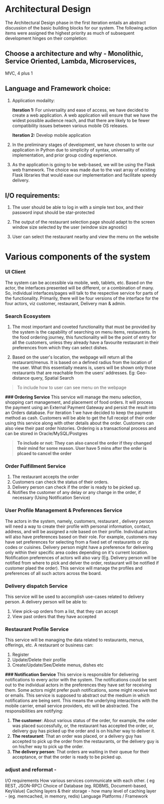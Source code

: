 # Architectural Design
The Architectural Design phase in the first iteration entails an abstract discussion of the basic building blocks for our system. 
The following action items were assigned the highest priority as much of subsequent development hinges on their completion:


## Choose a architecture and why - Monolithic, Service Oriented, Lambda, Microservices,
MVC, 4 plus 1

## Language and Framework choice:
1. Application modality:

    **Iteration 1:** For universality and ease of access, we have decided to create a web application. A web application will ensure that we have the widest possible audience reach, and that there are likely to be fewer compatibility issues between various mobile OS releases.

    **Iteration 2:** Develop mobile application
2. In the preliminary stages of development, we have chosen to write our application in Python due to simplicity of syntax, universality of implementation, and prior group coding experience.

3. As the application is going to be web-based, we will be using the Flask web framework. The choice was made due to the vast array of existing Flask libraries that would ease our implementation and facilitate speedy delivery.


## I/O requirements:
1. The user should be able to log in with a simple text box, and their password input should be star-protected

2. The output of the restaurant selection page should adapt to the screen window size selected by the user (window size agnostic)
    
3. User can select the restaurant nearby and view the menu on the website
# Various components of the system

### UI Client 
The system can be accessible via mobile, web, tablets, etc. Based on the actor, the interfaces presented will be different, or a combination of many. So, individual interfaces/pages will talk to the respective service for parts of the functionality. Primarily, there will be four versions of the interface for the four actors, viz customer, restaurant, Delivery man & admin.

### Search Ecosystem

1. The most important and coveted functionality that must be provided by the system is the capability of searching on menu items, restaurants. In the food ordering journey, this functionality will be the point of entry for all the customers, unless they already have a favourite restaurant in their preferences from which they can select dishes.
   
2. Based on the user's location, the webpage will return all the restaurant/menus. It is based on a defined radius from the location of the user. What this essentially means is, users will be shown only those restaurants that are reachable from the users’ addresses. Eg: Geo-distance query, Spatial Search
> To include how to user can see menu on the webpage

**### Ordering Service**
This service will manage the menu selection, shopping cart management, and placement of food orders. It will process the payment using an External Payment Gateway and persist the result into an Orders database. For iteration 1 we have decided to keep the payment method as cash. Customers will be able to get the full receipt of their order using this service along with other details about the order. Customers can also view their past order histories. Ordering is a transactional process and can be stored in Oracle/MySQL/Postgres

>**To include or not: They can also cancel the order if they changed their mind for some reason. User have 5 mins after the order is plcaed to cancel the order**

### Order Fulfillment Service
1. The restaurant accepts the order 
2. Customers can check the status of their orders.
3. Delivery person can check if the order is ready to be picked up.
4. Notifies the customer of any delay or any change in the order, if necessary (Using Notification Service)

### User Profile Management & Preferences Service
The actors in the system, namely, customers, restaurant , delivery person will need a way to create their profile with personal information, contact, address, and will be assigned a role based on their profile. Individual actors will also have preferences based on their role. For example, customers may have set preferences for selecting from a fixed set of restaurants or zip codes or cuisines. Delivery person might have a preference for delivering only within their specific area codes depending on it's current location. Notification preferences of actors will also vary (Eg. Delivery person will be notified from where to pick and delver the order, restaurant will be notified if customer plaed the order). This service will manage the profiles and preferences of all such actors across the board.

### Delivery dispatch Service
This service will be used to accomplish use-cases related to delivery person. A delivery person will be able to:
1. View pick-up orders from a list, that they can accept
2. View past orders that they have accepted

### Restaurant Profile Service
This service will be managing the data related to restaurants, menus, offerings, etc. A restaurant or business can:
1. Register
2. Update/Delete their profile
3. Create/Update/See/Delete menus, dishes etc

**### Notification Service**
This service is responsible for delivering notifications to every actor with the system. The notifications could be sent out to the individual actors in the preferences they have set for receiving them. Some actors might prefer push notifications, some might receive text or emails. This service is supposed to abstract out the medium in which notifications are being sent. This means the underlying interactions with the mobile carrier, email service providers, etc will be abstracted. 
The responsibilities are notifying:
1. **The customer**: About various status of the order, for example, the order was placed successfully, or, the restaurant has accepted the order, or, delivery guy has picked up the order and is on his/her way to deliver it.
2. **The restaurant**: That an order was placed, or a delivery guy has accepted to pick up the order from the restaurants, or the delivery guy is on his/her way to pick up the order.
3. **The delivery person**: That orders are waiting in their queue for their acceptance, or that the order is ready to be picked up.


###  adjust and reformat -
I/O requirements
How various services communicate with each other. ( eg  REST, JSON-RPC)
Choice of Database (eg. RDBMS, Document-based, KeyValue)
Caching layers & their storage - how many level of caching layer -  (eg.  memcached, in memory, redis)
Language Platforms / Framework


